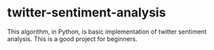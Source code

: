 # twitter-sentiment-analysis
This algorithm, in Python, is basic implementation of twitter sentiment analysis. This is a good project for beginners.
